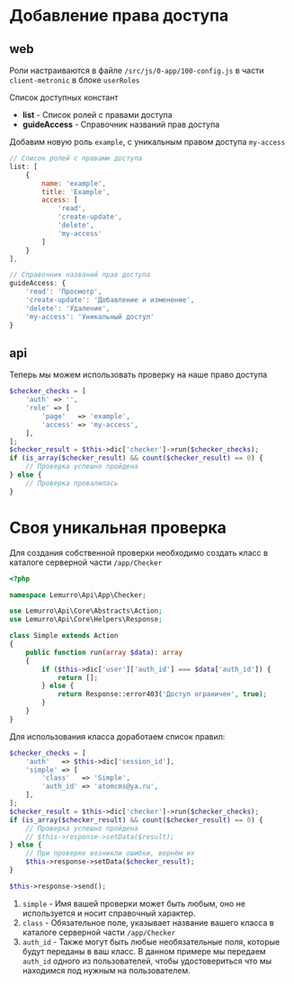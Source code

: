 # Добавление права доступа

## web
Роли настраиваются в файле `/src/js/0-app/100-config.js` в части `client-metronic` в блоке `userRoles`

Список доступных констант
- **list** - Список ролей с правами доступа
- **guideAccess** - Справочник названий прав доступа

Добавим новую роль `example`, с уникальным правом доступа `my-access`
```javascript
// Список ролей с правами доступа
list: [
    {
        name: 'example',
        title: 'Example',
        access: [
            'read',
            'create-update',
            'delete',
            'my-access'
        ]
    }
],

// Справочник названий прав доступа
guideAccess: {
    'read': 'Просмотр',
    'create-update': 'Добавление и изменение',
    'delete': 'Удаление',
    'my-access': 'Уникальный доступ'
}
```

## api
Теперь мы можем использовать проверку на наше право доступа
```php
$checker_checks = [
    'auth' => '',
    'role' => [
        'page'   => 'example',
        'access' => 'my-access',
    ],
];
$checker_result = $this->dic['checker']->run($checker_checks);
if (is_array($checker_result) && count($checker_result) == 0) {
    // Проверка успешно пройдена
} else {
    // Проверка провалилась
}
```

# Своя уникальная проверка
Для создания собственной проверки необходимо создать класс в каталоге серверной части `/app/Checker`
```php
<?php

namespace Lemurro\Api\App\Checker;

use Lemurro\Api\Core\Abstracts\Action;
use Lemurro\Api\Core\Helpers\Response;

class Simple extends Action
{
    public function run(array $data): array
    {
        if ($this->dic['user']['auth_id'] === $data['auth_id']) {
            return [];
        } else {
            return Response::error403('Доступ ограничен', true);
        }
    }
}

```
Для использования класса доработаем список правил:
```php
$checker_checks = [
    'auth'   => $this->dic['session_id'],
    'simple' => [
        'class'   => 'Simple',
        'auth_id' => 'atomcms@ya.ru',
    ],
];
$checker_result = $this->dic['checker']->run($checker_checks);
if (is_array($checker_result) && count($checker_result) == 0) {
    // Проверка успешно пройдена
    // $this->response->setData($result);
} else {
    // При проверке возникли ошибки, вернём их
    $this->response->setData($checker_result);
}

$this->response->send();
```
1. `simple` - Имя вашей проверки может быть любым, оно не используется и носит справочный характер.
2. `class` - Обязательное поле, указывает название вашего класса в каталоге серверной части `/app/Checker`
3. `auth_id` - Также могут быть любые необязательные поля, которые будут переданы в ваш класс. В данном примере мы передаем `auth_id` одного из пользователей, чтобы удостовериться что мы находимся под нужным на пользователем.